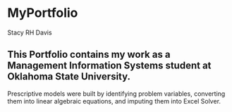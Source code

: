 # MyPortfolio
Stacy RH Davis

## This Portfolio contains my work as a Management Information Systems student at Oklahoma State University. 

Prescriptive models were built by identifying problem variables, converting them into linear algebraic equations, and imputing them into Excel Solver.






